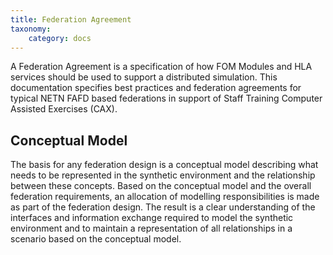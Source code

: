 ```yaml
---
title: Federation Agreement
taxonomy:
    category: docs
---
```


A Federation Agreement is a specification of how FOM Modules and HLA services should be used to support a distributed simulation. 
This documentation specifies best practices and federation agreements for typical NETN FAFD based federations in support of Staff Training 
Computer Assisted Exercises (CAX). 

## Conceptual Model

The basis for any federation design is a conceptual model describing what needs to be represented in the synthetic environment and the 
relationship between these concepts. Based on the conceptual model and the overall federation requirements, an allocation of modelling 
responsibilities is made as part of the federation design. The result is a clear understanding of the interfaces and information exchange required to model the synthetic environment and to maintain a representation of all relationships in a scenario based on the conceptual model.

